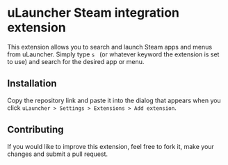 # uLauncher Steam integration extension

This extension allows you to search and launch Steam apps and menus from uLauncher. Simply type `s ` (or whatever keyword the extension is set to use) and search for the desired app or menu.

## Installation

Copy the repository link and paste it into the dialog that appears when you click `uLauncher > Settings > Extensions > Add extension`.

## Contributing

If you would like to improve this extension, feel free to fork it, make your changes and submit a pull request.

